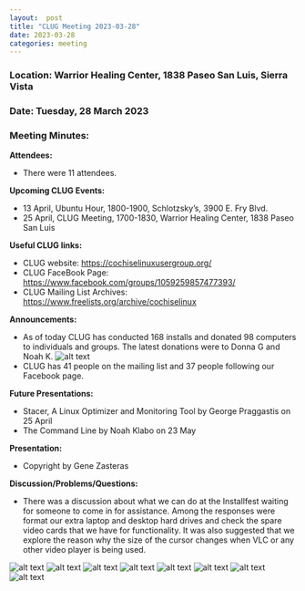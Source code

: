 ```yaml
---
layout:  post
title: "CLUG Meeting 2023-03-28"
date: 2023-03-28
categories: meeting
---
```


### Location: Warrior Healing Center, 1838 Paseo San Luis, Sierra Vista

### Date: Tuesday, 28 March 2023
### Meeting Minutes:

**Attendees:** 
 * There were 11 attendees.  

**Upcoming CLUG Events:**
 * 13 April, Ubuntu Hour, 1800-1900, Schlotzsky’s, 3900 E. Fry Blvd. 
 * 25 April, CLUG Meeting, 1700-1830, Warrior Healing Center, 1838 Paseo San Luis

**Useful CLUG links:**
 * CLUG website:  https://cochiselinuxusergroup.org/
 * CLUG FaceBook Page:  https://www.facebook.com/groups/1059259857477393/
 * CLUG Mailing List Archives:  https://www.freelists.org/archive/cochiselinux

**Announcements:**
 * As of today CLUG has conducted 168 installs and donated 98 computers to individuals and groups.  The latest donations were to Donna G and Noah K.
![alt text](https://raw.githubusercontent.com/CochiseLinuxUsersGroup/CochiseLinuxUsersGroup.github.io/master/images2/rsz_noahklaboandhiscomputer.jpg)
 * CLUG has 41 people on the mailing list and 37 people following our Facebook page.

**Future Presentations:**
 * Stacer, A Linux Optimizer and Monitoring Tool by George Praggastis on 25 April
 * The Command Line by Noah Klabo on 23 May

**Presentation:**
 * Copyright by Gene Zasteras

**Discussion/Problems/Questions:**
 * There was a discussion about what we can do at the Installfest waiting for someone to come in for assistance.  Among the responses were format our extra laptop and desktop hard drives and check the spare video cards that we have for functionality.  It was also suggested that we explore the reason why the size of the cursor changes when VLC or any other video player is being used.

![alt text](https://raw.githubusercontent.com/CochiseLinuxUsersGroup/CochiseLinuxUsersGroup.github.io/master/images2/rsz_clug_mtg_2023-03-28_3.jpg)
![alt text](https://raw.githubusercontent.com/CochiseLinuxUsersGroup/CochiseLinuxUsersGroup.github.io/master/images2/rsz_clug_mtg_2023-03-28_1.jpg)
![alt text](https://raw.githubusercontent.com/CochiseLinuxUsersGroup/CochiseLinuxUsersGroup.github.io/master/images2/rsz_clug_mtg_2023-03-28_4.jpg)
![alt text](https://raw.githubusercontent.com/CochiseLinuxUsersGroup/CochiseLinuxUsersGroup.github.io/master/images2/rsz_clug_mtg_2023-03-28_5.jpg)
![alt text](https://raw.githubusercontent.com/CochiseLinuxUsersGroup/CochiseLinuxUsersGroup.github.io/master/images2/rsz_clug_mtg_2023-03-28_6.jpg)
![alt text](https://raw.githubusercontent.com/CochiseLinuxUsersGroup/CochiseLinuxUsersGroup.github.io/master/images2/rsz_clug_mtg_2023-03-28_7.jpg)
![alt text](https://raw.githubusercontent.com/CochiseLinuxUsersGroup/CochiseLinuxUsersGroup.github.io/master/images2/rsz_clug_mtg_2023-03-28_9.jpg)
![alt text](https://raw.githubusercontent.com/CochiseLinuxUsersGroup/CochiseLinuxUsersGroup.github.io/master/images2/rsz_clug_mtg_2023-03-28_10.jpg)
